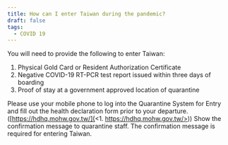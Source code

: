 ```yaml
---
title: How can I enter Taiwan during the pandemic?
draft: false
tags:
  - COVID 19
---
```

You will need to provide the following to enter Taiwan:

1. Physical Gold Card or Resident Authorization Certificate
2. Negative COVID-19 RT-PCR test report issued within three days of boarding
3. Proof of stay at a government approved location of quarantine

Please use your mobile phone to log into the Quarantine System for Entry and fill out the health declaration form prior to your departure. ([https://hdhq.mohw.gov.tw/](<1. https://hdhq.mohw.gov.tw/>)) Show the confirmation message to quarantine staff. The confirmation message is required for entering Taiwan.
